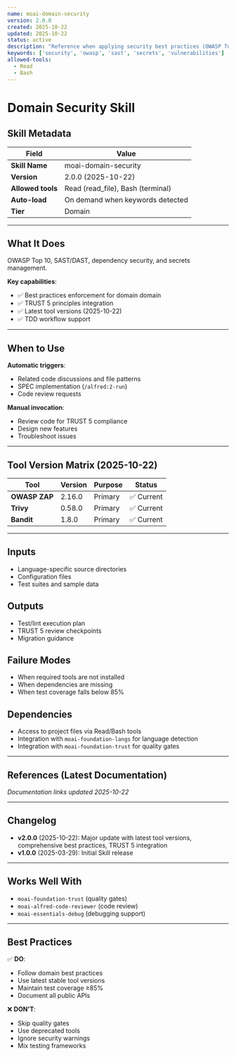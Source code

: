 ```yaml
---
name: moai-domain-security
version: 2.0.0
created: 2025-10-22
updated: 2025-10-22
status: active
description: "Reference when applying security best practices (OWASP Top 10 2023) or configuring SAST tools. Load when validating TRUST S (Secured) principle, detecting secrets, auditing dependencies, or implementing secure coding patterns."
keywords: ['security', 'owasp', 'sast', 'secrets', 'vulnerabilities']
allowed-tools:
  - Read
  - Bash
---
```


# Domain Security Skill

## Skill Metadata

| Field | Value |
| ----- | ----- |
| **Skill Name** | moai-domain-security |
| **Version** | 2.0.0 (2025-10-22) |
| **Allowed tools** | Read (read_file), Bash (terminal) |
| **Auto-load** | On demand when keywords detected |
| **Tier** | Domain |

---

## What It Does

OWASP Top 10, SAST/DAST, dependency security, and secrets management.

**Key capabilities**:
- ✅ Best practices enforcement for domain domain
- ✅ TRUST 5 principles integration
- ✅ Latest tool versions (2025-10-22)
- ✅ TDD workflow support

---

## When to Use

**Automatic triggers**:
- Related code discussions and file patterns
- SPEC implementation (`/alfred:2-run`)
- Code review requests

**Manual invocation**:
- Review code for TRUST 5 compliance
- Design new features
- Troubleshoot issues

---

## Tool Version Matrix (2025-10-22)

| Tool | Version | Purpose | Status |
|------|---------|---------|--------|
| **OWASP ZAP** | 2.16.0 | Primary | ✅ Current |
| **Trivy** | 0.58.0 | Primary | ✅ Current |
| **Bandit** | 1.8.0 | Primary | ✅ Current |

---

## Inputs

- Language-specific source directories
- Configuration files
- Test suites and sample data

## Outputs

- Test/lint execution plan
- TRUST 5 review checkpoints
- Migration guidance

## Failure Modes

- When required tools are not installed
- When dependencies are missing
- When test coverage falls below 85%

## Dependencies

- Access to project files via Read/Bash tools
- Integration with `moai-foundation-langs` for language detection
- Integration with `moai-foundation-trust` for quality gates

---

## References (Latest Documentation)

_Documentation links updated 2025-10-22_

---

## Changelog

- **v2.0.0** (2025-10-22): Major update with latest tool versions, comprehensive best practices, TRUST 5 integration
- **v1.0.0** (2025-03-29): Initial Skill release

---

## Works Well With

- `moai-foundation-trust` (quality gates)
- `moai-alfred-code-reviewer` (code review)
- `moai-essentials-debug` (debugging support)

---

## Best Practices

✅ **DO**:
- Follow domain best practices
- Use latest stable tool versions
- Maintain test coverage ≥85%
- Document all public APIs

❌ **DON'T**:
- Skip quality gates
- Use deprecated tools
- Ignore security warnings
- Mix testing frameworks
